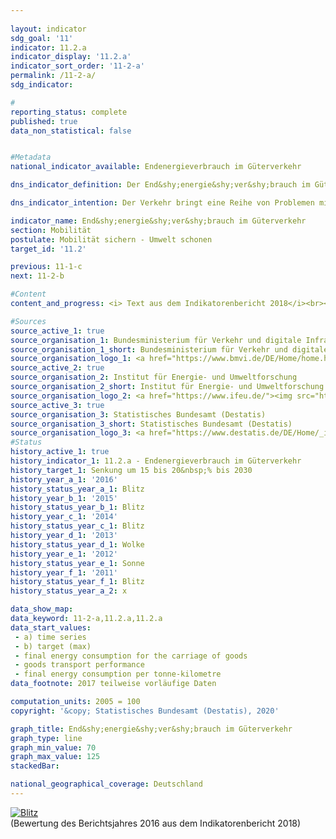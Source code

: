 ```yaml
---
                   
layout: indicator                   
sdg_goal: '11'                   
indicator: 11.2.a                   
indicator_display: '11.2.a'                   
indicator_sort_order: '11-2-a'                   
permalink: /11-2-a/                   
sdg_indicator:                    

#                   
reporting_status: complete                   
published: true                   
data_non_statistical: false                   


#Metadata                   
national_indicator_available: Endenergieverbrauch im Güterverkehr                   

dns_indicator_definition: Der End&shy;energie&shy;ver&shy;brauch im Gütertransport stellt den Energie&shy;ver&shy;brauch für den Transport von Gütern im Inland in der Binnenschifffahrt, im Eisenbahn- und im Straßengüterverkehr dar.                   

dns_indicator_intention: Der Verkehr bringt eine Reihe von Problemen mit sich. So beeinträchtigen etwa Lärm und Luftschadstoffe die Lebensqualität insbesondere in Städten und verkehrsbedingte Emissionen tragen zum Klimawandel bei. Der Ausstoß von schädlichen Treibhausgasen steht in engem Zusammenhang mit der im Verkehr verbrauchten Energie. Daher soll der End&shy;energie&shy;ver&shy;brauch im Güterverkehr bis zum Jahr 2030 um 15 bis 20&nbsp;% sinken.                   

indicator_name: End&shy;energie&shy;ver&shy;brauch im Güterverkehr                   
section: Mobilität                   
postulate: Mobilität sichern - Umwelt schonen                   
target_id: '11.2'                   

previous: 11-1-c                   
next: 11-2-b                   

#Content                    
content_and_progress: <i> Text aus dem Indikatorenbericht 2018</i><br><br>Die Daten zum Endenergieverbrauch im Inland werden der Transport Emission Model (TREMOD)- Datenbank des Instituts für Energie- und Umweltforschung entnommen. TREMOD ist ein Modell zur Bewertung von Verkehrsemissionen. Die Daten enthalten die Treibstoffverbräuche innerhalb Deutschlands nach dem sogenannten Verbrauchskonzept, also unabhängig vom Ort der Betankungen. Endenergie bezeichnet dabei den direkt im Verkehr genutzten Teil der Energie, lässt also die Umwandlungsverluste während der Herstellung der Kraftstoffe sowie eventuelle Leitungsverluste unberücksichtigt.<br><br>Die Beförderungsleistungen des Güterverkehrs zur Berechnung des spezifischen Energieverbrauchs in diesem Sektor werden vom Deutschen Institut für Wirtschaftsforschung im Auftrag vom Bundesministerium für Verkehr und digitale Infrastruktur berechnet. Im Straßengüterverkehr werden die Transporte mit Lastkraftwagen über 3,5 Tonnen Nutzlast berücksichtigt. Der Güterverkehr über den Luftweg wird hingegen nicht einbezogen, da er vernachlässigbar gering ist.<br><br>Der Indikator zum Endenergieverbrauch im Güterverkehr bezieht sich definitionsgemäß auf den Verbrauch im Inland. Die Einflüsse der zunehmenden Auslandsverflechtung der deutschen Wirtschaft im Rahmen der Globalisierung werden nur unzureichend wiedergegeben. Dadurch bleiben Verkehrsströme und die damit einhergehenden Energieverbräuche, die durch deutsche Exporte und Importe entstehen, unberücksichtigt.<br><br>Neben dem Energieverbrauch wird ergänzend auch die Energieeffizienz dargestellt, also der Energieverbrauch je Tonnenkilometer. Die Anzahl der Tonnenkilometer gibt Aufschluss darüber, inwieweit sich die Beförderungsintensität, also die Strecke je transportierter Tonne, ändert.<br><br>Der Endenergieverbrauch in der Güterbeförderung ist im Jahr 2016 gegenüber 2005 – entgegen dem angestrebten Ziel der Bundesregierung – um 10,0&nbsp;% angestiegen. Dieser starke Anstieg ist vor allem dem Gütertransport auf der Straße zuzuschreiben. Der Endenergieverbrauch im Straßengüterverkehr hat in diesem Zeitraum um 12,2&nbsp;% zugenommen, während bei der Bahn und der Binnenschifffahrt der Verbrauch deutlich reduziert wurde (– 8,5 bzw. – 17,8&nbsp;%).<br><br>Im gleichen Zeitraum hat sich die Güterbeförderungsleistung um 12,9&nbsp;% erhöht. Bei vergleichbarem Energieverbrauch in den Jahren 2005 und 2016 konnte eine deutliche Effizienzsteigerung um 2,5&nbsp;% in diesem Zeitraum erreicht werden.<br><br>Während der Finanzmarkt- und Wirtschaftskrise von 2009 ist die preisbereinigte Bruttowertschöpfung im Verarbeitenden Gewerbe mit knapp 20&nbsp;% besonders stark zurückgegangen. Dieser starke Einbruch wirkte sich insbesondere auf den Verkehrssektor aus, da dieser unmittelbar auf die Zu- und Abnahme der Warenproduktion reagiert. Die daraus resultierende geringere Auslastung der Transportkapazitäten erklärt den leichten Anstieg des durchschnittlichen Energieverbrauchs je Tonnenkilometer, obwohl der Energieverbrauch insgesamt während der Krisenjahre stark zurückging.<br><br>Neben den eher kurzfristigen Auswirkungen der Finanzmarkt- und Wirtschaftskrise von 2009 beeinflussten im Betrachtungszeitraum 2005 bis 2016 auch langfristige Effekte die Entwicklung des Endenergieverbrauchs im Gütertransport. So hat sich die Anzahl der Fertigungsschritte je Unternehmen verringert, was in der Regel mit einem erhöhten Transportaufkommen verbunden ist, da die Unternehmen verstärkt Vorprodukte von Zulieferern aus dem In- und Ausland beziehen. Darüber hinaus wuchs die durchschnittliche Entfernung zwischen dem Produktionsort der Güter und dem Ort ihrer Verwendung an, was den Transportaufwand zusätzlich steigerte. Diesen Effekten steht ein Wandel der Nachfragestruktur hin zu weniger materialintensiven Gütern gegenüber (z. B. steigende Nachfrage nach Dienstleistungen). Die daraus resultierende Veränderung bei der Zusammensetzung des Güteraufkommens milderte den Anstieg des transportbedingten Energieverbrauchs ab.                   

#Sources
source_active_1: true                           
source_organisation_1: Bundesministerium für Verkehr und digitale Infrastruktur (BMVI)                           
source_organisation_1_short: Bundesministerium für Verkehr und digitale Infrastruktur (BMVI)                           
source_organisation_logo_1: <a href="https://www.bmvi.de/DE/Home/home.html"><img src="https://g205sdgs.github.io/sdg-indicators/public/logos/bmvi.png" alt="Logo Bundesministerium für Verkehr und digitale Infrastruktur (BMVI)" title="Klicken Sie hier um zu der Homepage der Organisation zu gelangen" /></a>
source_active_2: true                           
source_organisation_2: Institut für Energie- und Umweltforschung                           
source_organisation_2_short: Institut für Energie- und Umweltforschung (IfEU)                           
source_organisation_logo_2: <a href="https://www.ifeu.de/"><img src="https://g205sdgs.github.io/sdg-indicators/public/logos/ifeu.png" alt="Logo Institut für Energie- und Umweltforschung (IfEU)" title="Klicken Sie hier um zu der Homepage der Organisation zu gelangen" /></a>
source_active_3: true                           
source_organisation_3: Statistisches Bundesamt (Destatis)                           
source_organisation_3_short: Statistisches Bundesamt (Destatis)                           
source_organisation_logo_3: <a href="https://www.destatis.de/DE/Home/_inhalt.html"><img src="https://g205sdgs.github.io/sdg-indicators/public/logos/destatis.png" alt="Logo Statistisches Bundesamt (Destatis)" title="Klicken Sie hier um zu der Homepage der Organisation zu gelangen" /></a>
#Status                   
history_active_1: true                   
history_indicator_1: 11.2.a - Endenergieverbrauch im Güterverkehr                   
history_target_1: Senkung um 15 bis 20&nbsp;% bis 2030
history_year_a_1: '2016'                           
history_status_year_a_1: Blitz
history_year_b_1: '2015'                           
history_status_year_b_1: Blitz
history_year_c_1: '2014'                           
history_status_year_c_1: Blitz
history_year_d_1: '2013'                           
history_status_year_d_1: Wolke
history_year_e_1: '2012'                           
history_status_year_e_1: Sonne
history_year_f_1: '2011'                           
history_status_year_f_1: Blitz
history_status_year_a_2: x

data_show_map:                    
data_keyword: 11-2-a,11.2.a,11.2.a                   
data_start_values: 
 - a) time series
 - b) target (max)
 - final energy consumption for the carriage of goods
 - goods transport performance
 - final energy consumption per tonne-kilometre                   
data_footnote: 2017 teilweise vorläufige Daten                   

computation_units: 2005 = 100                   
copyright: '&copy; Statistisches Bundesamt (Destatis), 2020'                   

graph_title: End&shy;energie&shy;ver&shy;brauch im Güterverkehr                   
graph_type: line                   
graph_min_value: 70                   
graph_max_value: 125                   
stackedBar:                    

national_geographical_coverage: Deutschland                   
---
```

<div>                           
  <div class="my-header">                           
    <a href="https://sustainabledevelopment-deutschland.github.io/status/"><img src="https://g205sdgs.github.io/sdg-indicators/public/Wettersymbole/Blitz.png" title="Der Indikator entwickelt sich nicht in die gewünschte Richtung und somit vergrößert sich der Abstand zum Ziel" alt="Blitz" />                           
    </a>                           
  </div>
  <div class="my-header-note">
    <span>(Bewertung des Berichtsjahres 2016 aus dem Indikatorenbericht 2018)</span>
  </div>                           
</div>